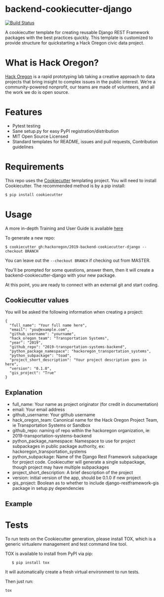 # backend-cookiecutter-django

[![Build Status](https://travis-ci.org/hackoregon/2019-backend-cookiecutter-django.svg?branch=master)](https://travis-ci.org/hackoregon/2019-backend-cookiecutter-django)

A cookiecutter template for creating reusable Django REST Framework
packages with the best practices quickly. This template is customized to
provide structure for quickstarting a Hack Oregon civic data project.

# What is Hack Oregon?

[Hack Oregon](http://www.hackoregon.org/) is a rapid prototyping lab taking a creative approach to
data projects that bring insight to complex issues in the public
interest. We’re a community-powered nonprofit, our teams are made of
volunteers, and all the work we do is open source.

# Features

  - Pytest testing
  - Sane setup.py for easy PyPI registration/distribution
  - MIT Open Source Licensed
  - Standard templates for README, issues and pull requests,
    Contribution guidelines

# Requirements

This repo uses the [Cookiecutter](https://cookiecutter.readthedocs.io/en/latest/) templating project. You will need to
install Cookiecutter. The recommended method is by a pip install:

``` bash
$ pip install cookiecutter
```

# Usage

A more in-depth Training and User Guide is available [here](trainingdocs/TrainingGuide,pdf)

To generate a new repo:

    $ cookiecutter gh:hackoregon/2019-backend-cookiecutter-django --checkout BRANCH

You can leave out the `--checkout BRANCH` if checking out from MASTER.

You'll be prompted for some questions, answer them, then it will create
a backend-cookiecutter-django with your new package.

At this point, you are ready to connect with an external git and start coding.

## Cookiecutter values

You will be asked the following information when creating a project:

    {
      "full_name": "Your full name here",
      "email": "you@example.com",
      "github_username": "yourname",
      "hack_oregon_team": "Transportation Systems",
      "year": "2019",
      "github_repo": "2019-transportation-systems-backend",
      "python_package_namespace": "hackoregon_transportation_systems",
      "python_subpackage": "toad",
      "project_short_description": "Your project description goes in here",
      "version": "0.1.0",
      "gis_project": "True"
    }

## Explanation

  - full_name: Your name as project originator (for credit in
    documentation)
  - email: Your email address
  - github_username: Your github username
  - hack_oregon_team: Canonical name for the Hack Oregon Project Team,
    ie Transportation Systems or Sandbox
  - github_repo: naming of repo within the hackoregon organization, ie:
    2019-transportation-systems-backend
  - python_package_namespace: Namespace to use for project subpackages
    in public package authority, ex: hackoregon_transportation_systems
  - python_subpackage: Name of the Django Rest Framework subpackage for
    project code. Cookiecutter will generate a single subpackage, though
    project may have multiple subpackages
  - project_short_description: A brief description of the project
  - version: initial version of the app, should be 0.1.0 if new project
  - gis_project: Boolean as to whether to include
    django-restframework-gis package in setup.py dependencies

## Example

# Tests

To run tests on the Cookiecutter generation, please install TOX, which
is a generic virtualenv management and test command line tool.

TOX is available to install from PyPI via pip:

```
   $ pip install tox
```

It will automatically create a fresh virtual environment to run tests.

Then just run:


```
tox
```
